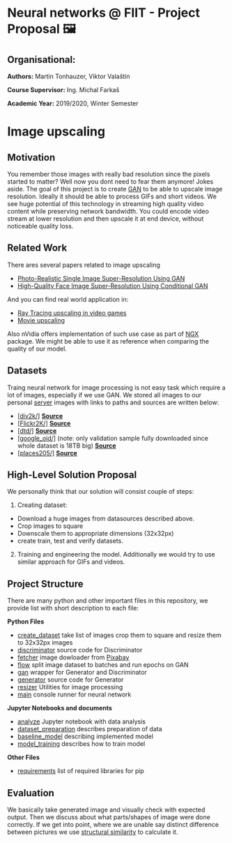 # Neural networks @ FIIT - Project Proposal 🖼
## Organisational:
**Authors:** Martin Tonhauzer, Viktor Valaštín

**Course Supervisor:** Ing. Michal Farkaš

**Academic Year:** 2019/2020, Winter Semester
# Image upscaling

## Motivation

You remember those images with really bad resolution since the pixels started to matter? Well now you dont need to fear them anymore!
Jokes aside.
The goal of this project is to create [GAN](https://en.wikipedia.org/wiki/Generative_adversarial_network) to be able to upscale image resolution. Ideally it should be able to process GIFs and short videos.
We see huge potential of this technology in streaming high quality video content while preserving network bandwidth.
You could encode video stream at lower resolution and then upscale it at end device, without noticeable quality loss.


## Related Work
There ares several papers related to image upscaling

 - [Photo-Realistic Single Image Super-Resolution Using GAN](https://arxiv.org/abs/1609.04802)
 - [High-Quality Face Image Super-Resolution Using Conditional GAN](https://arxiv.org/pdf/1707.00737.pdf)

And you can find real world application in:
 - [Ray Tracing upscaling in video games](https://www.nvidia.com/en-us/geforce/news/dlss-control-and-beyond/)
 - [Movie upscaling](https://www.provideocoalition.com/videogorillas-bigfoot-super-resolution-converts-films-from-native-480p-to-4k/)

Also nVidia offers implementation of such use case as part of [NGX](https://developer.nvidia.com/rtx/ngx) package. We might be able to use it as reference when comparing the quality of our model.

## Datasets

Traing neural network for image processing is not easy task which require a lot of images, especially if we use GAN.
We stored all images to our personal [server](http://static.dthi.eu/datasets/) images with links to paths and sources are written below:

- [[div2k/]](http://static.dthi.eu/datasets/div2k/)  **[Source](https://data.vision.ee.ethz.ch/cvl/DIV2K/)**
- [[Flickr2K/]](http://static.dthi.eu/datasets/Flickr2K/) **[Source](http://cv.snu.ac.kr/research/EDSR/Flickr2K.tar)**  
- [[dtd/]](http://static.dthi.eu/datasets/dtd/)  **[Source](http://www.robots.ox.ac.uk/~vgg/data/dtd/)**  
- [[google\_oid/]](http://static.dthi.eu/datasets/google_oid/) (note: only validation sample fully downloaded since whole dataset is 18TB big)  **[Source](https://storage.googleapis.com/openimages/web/index.html)**  
- [[places205/]](http://static.dthi.eu/datasets/places205/)   **[Source](http://places.csail.mit.edu/index.html)**  



## High-Level Solution Proposal
We personally think that our solution will consist couple of steps:

1. Creating dataset:
 - Download a huge images from datasources described above.
 - Crop images to square
 - Downscale them to appropriate dimensions (32x32px)
 - create train, test and verify datasets.
2. Training and engineering the model.
Additionally we would try to use similar approach for GIFs and videos.

## Project Structure

There are many python and other important files in this repository, we provide list with short description to each file:

**Python Files**
 - [create_dataset](create_dataset.py) take list of images crop them to square and resize them to 32x32px images
 - [discriminator](discriminator.py) source code for Discriminator
 - [fetcher](fetcher.py) image dowloader from [Pixabay](https://pixabay.com)
 - [flow](flow.py) split image dataset to batches and run epochs on GAN
 - [gan](gan.py) wrapper for Generator and Discriminator
 - [generator](generator.py) source code for Generator
 - [resizer](resizer.py) Utilities for image processing
 - [main](main.py) console runner for neural network

**Jupyter Notebooks and documents**
 - [analyze](analyze.ipynb) Jupyter notebook with data analysis
 - [dataset_preparation](dataset_preparation.ipynb) describes preparation of data
 - [baseline_model](baseline_model.md) describing implemented model
 - [model_training](model_training.ipynb) describes how to train model

**Other Files**
 - [requirements](requirements.txt) list of required libraries for pip


## Evaluation

We basically take generated image and visually check with expected output.
Then we discuss about what parts/shapes of image were done correctly.
If we get into point, where we are unable say distinct difference between pictures we use [structural similarity](https://scikit-image.org/docs/dev/api/skimage.metrics.html#skimage.metrics.structural_similarity) to calculate it.
